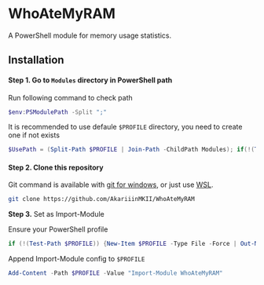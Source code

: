 # WhoAteMyRAM
A PowerShell module for memory usage statistics.

## Installation

#### Step 1. Go to `Modules` directory in PowerShell path

Run following command to check path

```powershell
$env:PSModulePath -Split ";"
```

It is recommended to use defaule `$PROFILE` directory, you need to create one if not exists

```powershell
$UsePath = (Split-Path $PROFILE | Join-Path -ChildPath Modules); if(!(Test-Path $UsePath)) {New-Item $UsePath -Type Directory -Force | Out-Null}; Set-Location $UsePath
```

#### Step 2. Clone this repository

Git command is available with [git for windows](https://gitforwindows.org/), or just use [WSL](https://docs.microsoft.com/en-us/windows/wsl/install-win10).

```bash
git clone https://github.com/AkariiinMKII/WhoAteMyRAM
```

**Step 3.** Set as Import-Module

Ensure your PowerShell profile

```powershell
if (!(Test-Path $PROFILE)) {New-Item $PROFILE -Type File -Force | Out-Null}
```

Append Import-Module config to `$PROFILE`

```powershell
Add-Content -Path $PROFILE -Value "Import-Module WhoAteMyRAM"
```
